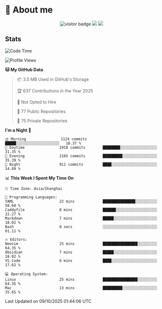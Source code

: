 <!-- ![](https://youpai.roccoshi.top/img/20200804214216.png) -->

# 🧐 About me
 
<p align="center">
<img src="https://visitor-badge.laobi.icu/badge?page_id=Lincest.Lincest&title=hits" alt="visitor badge"/>
<a href="mailto:imroccoshi@gmail.com"><img src="https://img.shields.io/badge/gmail-imroccoshi%40gmail.com-red"></a>
<a href="https://blog.roccoshi.top"><img src="https://img.shields.io/badge/blog-roccoshi-green"></a>
</p>

## Stats

<!--START_SECTION:waka-->
![Code Time](http://img.shields.io/badge/Code%20Time-2%2C807%20hrs%2031%20mins-blue)

![Profile Views](http://img.shields.io/badge/Profile%20Views-0-blue)

**🐱 My GitHub Data** 

> 📦 3.5 MB Used in GitHub's Storage 
 > 
> 🏆 637 Contributions in the Year 2025
 > 
> 🚫 Not Opted to Hire
 > 
> 📜 77 Public Repositories 
 > 
> 🔑 75 Private Repositories 
 > 
**I'm a Night 🦉** 

```text
🌞 Morning                1124 commits        █████░░░░░░░░░░░░░░░░░░░░   18.37 % 
🌆 Daytime                1918 commits        ████████░░░░░░░░░░░░░░░░░   31.35 % 
🌃 Evening                2165 commits        █████████░░░░░░░░░░░░░░░░   35.39 % 
🌙 Night                  911 commits         ████░░░░░░░░░░░░░░░░░░░░░   14.89 % 
```


📊 **This Week I Spent My Time On** 

```text
🕑︎ Time Zone: Asia/Shanghai

💬 Programming Languages: 
YAML                     22 mins             ███████████████░░░░░░░░░░   58.60 % 
Caddyfile                8 mins              ██████░░░░░░░░░░░░░░░░░░░   22.27 % 
Markdown                 7 mins              █████░░░░░░░░░░░░░░░░░░░░   18.02 % 
Bash                     0 secs              ░░░░░░░░░░░░░░░░░░░░░░░░░   01.11 % 

🔥 Editors: 
Neovim                   25 mins             ████████████████░░░░░░░░░   64.35 % 
Obsidian                 7 mins              █████░░░░░░░░░░░░░░░░░░░░   18.02 % 
VS Code                  6 mins              ████░░░░░░░░░░░░░░░░░░░░░   17.62 % 

💻 Operating System: 
Linux                    25 mins             ████████████████░░░░░░░░░   64.35 % 
Mac                      13 mins             █████████░░░░░░░░░░░░░░░░   35.65 % 
```


 Last Updated on 09/10/2025 01:44:06 UTC
<!--END_SECTION:waka-->


